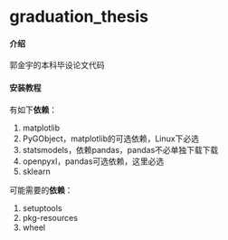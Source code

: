 # graduation_thesis

#### 介绍
郭金宇的本科毕设论文代码

#### 安装教程

有如下**依赖**：  
1.  matplotlib
2.  PyGObject，matplotlib的可选依赖，Linux下必选  
3.  statsmodels，依赖pandas，pandas不必单独下载下载
4.  openpyxl，pandas可选依赖，这里必选
5.  sklearn

可能需要的**依赖**：
1.  setuptools
2.  pkg-resources
3.  wheel
